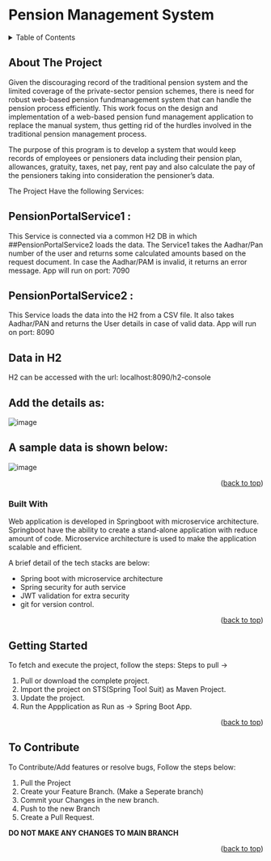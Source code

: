 # Pension Management System

<!-- TABLE OF CONTENTS -->
<details>
  <summary>Table of Contents</summary>
  <ol>
    <li>
      About The Project
      <ul>
        <li>Built With</li>
      </ul>
    </li>
    <li>
      Getting Started
    </li>
    <li> To Contribute</li>
  </ol>
</details>



<!-- ABOUT THE PROJECT -->
## About The Project

Given the discouraging record of the traditional pension system and the limited coverage of the private-sector pension schemes, there is need for robust web-based pension fundmanagement system that can handle the pension process efficiently. This work focus on the design and implementation of a web-based pension fund management application to replace the manual system, thus getting rid of the hurdles involved in the traditional pension management process.

The purpose of this program is to develop a system that would keep records of employees or pensioners data including their pension plan, allowances, gratuity, taxes, net pay, rent pay and also calculate the pay of the pensioners taking into consideration the pensioner’s data.

The Project Have the following Services:
## PensionPortalService1 :
This Service is connected via a common H2 DB in which ##PensionPortalService2 loads the data. The Service1 takes the Aadhar/Pan number of the user and returns some calculated amounts based on the request document. In case the Aadhar/PAM is invalid, it returns an error message.
App will run on port: 7090

## PensionPortalService2 :
This Service loads the data into the H2 from a CSV file. It also takes Aadhar/PAN and returns the User details in case of valid data.
App will run on port: 8090

## Data in H2
H2 can be accessed with the url: localhost:8090/h2-console
## Add the details as:

![image](https://user-images.githubusercontent.com/107387367/175063109-c7242628-7b18-4e6a-9fac-a321935700f3.png)


## A sample data is shown below:

![image](https://user-images.githubusercontent.com/107387367/175062655-d985e3e5-4497-493f-98a2-043e2c7a7eaf.png)


<p align="right">(<a href="#top">back to top</a>)</p>



### Built With

Web application is developed in Springboot with microservice architecture. Springboot have the ability to create a stand-alone application with reduce amount of code. Microservice architecture is used to make the application scalable and efficient.

A brief detail of the tech stacks are below:
* Spring boot with microservice architecture
* Spring security for auth service
* JWT validation for extra security
* git for version control.


<p align="right">(<a href="#top">back to top</a>)</p>



<!-- GETTING STARTED -->
## Getting Started

To fetch and execute the project, follow the steps:
Steps to pull ->
1. Pull or download the complete project. 
2. Import the project on STS(Spring Tool Suit) as Maven Project.
3. Update the project.
4. Run the Appplication as Run as -> Spring Boot App.

<p align="right">(<a href="#top">back to top</a>)</p>


<!-- CONTRIBUTING -->
## To Contribute

To Contribute/Add features or resolve bugs, Follow the steps below:

1. Pull the Project
2. Create your Feature Branch. (Make a Seperate branch)
3. Commit your Changes in the new branch. 
4. Push to the new Branch
5. Create a Pull Request.

<b>DO NOT MAKE ANY CHANGES TO MAIN BRANCH</b>

<p align="right">(<a href="#top">back to top</a>)</p>
